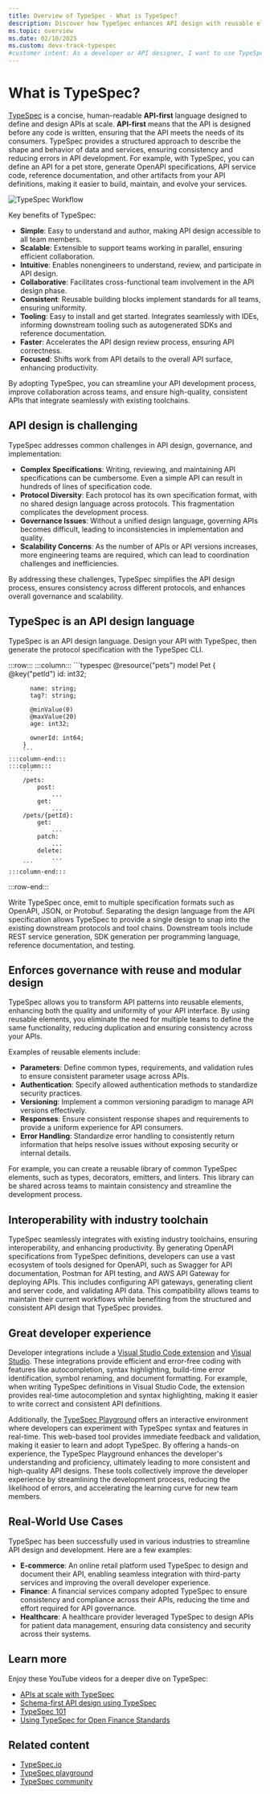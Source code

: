 ```yaml
---
title: Overview of TypeSpec - What is TypeSpec?
description: Discover how TypeSpec enhances API design with reusable elements, seamless toolchain integration, and a great developer experience.
ms.topic: overview
ms.date: 02/10/2025
ms.custom: devx-track-typespec
#customer intent: As a developer or API designer, I want to use TypeSpec to create consistent, high-quality APIs efficiently and integrate them seamlessly with existing toolchains.
---
```

# What is TypeSpec?

[TypeSpec](https://typespec.io/) is a concise, human-readable **API-first** language designed to define and design APIs at scale. **API-first** means that the API is designed before any code is written, ensuring that the API meets the needs of its consumers. TypeSpec provides a structured approach to describe the shape and behavior of data and services, ensuring consistency and reducing errors in API development. For example, with TypeSpec, you can define an API for a pet store, generate OpenAPI specifications, API service code, reference documentation, and other artifacts from your API definitions, making it easier to build, maintain, and evolve your services.

![TypeSpec Workflow](https://nordicapis.com/wp-content/uploads/OpenAPI-specification-benefits-diagram.png)

Key benefits of TypeSpec:

- **Simple**: Easy to understand and author, making API design accessible to all team members.
- **Scalable**: Extensible to support teams working in parallel, ensuring efficient collaboration.
- **Intuitive**: Enables nonengineers to understand, review, and participate in API design.
- **Collaborative**: Facilitates cross-functional team involvement in the API design phase.
- **Consistent**: Reusable building blocks implement standards for all teams, ensuring uniformity.
- **Tooling**: Easy to install and get started. Integrates seamlessly with IDEs, informing downstream tooling such as autogenerated SDKs and reference documentation.
- **Faster**: Accelerates the API design review process, ensuring API correctness.
- **Focused**: Shifts work from API details to the overall API surface, enhancing productivity.

By adopting TypeSpec, you can streamline your API development process, improve collaboration across teams, and ensure high-quality, consistent APIs that integrate seamlessly with existing toolchains.

## API design is challenging

TypeSpec addresses common challenges in API design, governance, and implementation:

- **Complex Specifications**: Writing, reviewing, and maintaining API specifications can be cumbersome. Even a simple API can result in hundreds of lines of specification code.
- **Protocol Diversity**: Each protocol has its own specification format, with no shared design language across protocols. This fragmentation complicates the development process.
- **Governance Issues**: Without a unified design language, governing APIs becomes difficult, leading to inconsistencies in implementation and quality.
- **Scalability Concerns**: As the number of APIs or API versions increases, more engineering teams are required, which can lead to coordination challenges and inefficiencies.

By addressing these challenges, TypeSpec simplifies the API design process, ensures consistency across different protocols, and enhances overall governance and scalability.

## TypeSpec is an API design language 

TypeSpec is an API design language. Design your API with TypeSpec, then generate the protocol specification with the TypeSpec CLI. 

:::row:::
    :::column:::
        ```typespec
        @resource("pets")
        model Pet {
          @key("petId")
          id: int32;
        
          name: string;
          tag?: string;
        
          @minValue(0)
          @maxValue(20)
          age: int32;
        
          ownerId: int64;
        }
        ```
    :::column-end:::
    :::column:::
        ```
        /pets:
            post:
                ...
            get:
                ...
        /pets/{petId}:
            get:
                ...
            patch:
                ...
            delete:
                ...
        ```
    :::column-end:::
:::row-end:::

Write TypeSpec once, emit to multiple specification formats such as OpenAPI, JSON, or Protobuf. Separating the design language from the API specification allows TypeSpec to provide a single design to snap into the existing downstream protocols and tool chains. Downstream tools include REST service generation, SDK generation per programming language, reference documentation, and testing.

## Enforces governance with reuse and modular design 

TypeSpec allows you to transform API patterns into reusable elements, enhancing both the quality and uniformity of your API interface. By using reusable elements, you eliminate the need for multiple teams to define the same functionality, reducing duplication and ensuring consistency across your APIs.

Examples of reusable elements include:

- **Parameters**: Define common types, requirements, and validation rules to ensure consistent parameter usage across APIs.
- **Authentication**: Specify allowed authentication methods to standardize security practices.
- **Versioning**: Implement a common versioning paradigm to manage API versions effectively.
- **Responses**: Ensure consistent response shapes and requirements to provide a uniform experience for API consumers.
- **Error Handling**: Standardize error handling to consistently return information that helps resolve issues without exposing security or internal details.

For example, you can create a reusable library of common TypeSpec elements, such as types, decorators, emitters, and linters. This library can be shared across teams to maintain consistency and streamline the development process.

## Interoperability with industry toolchain

TypeSpec seamlessly integrates with existing industry toolchains, ensuring interoperability, and enhancing productivity. By generating OpenAPI specifications from TypeSpec definitions, developers can use a vast ecosystem of tools designed for OpenAPI, such as Swagger for API documentation, Postman for API testing, and AWS API Gateway for deploying APIs. This includes configuring API gateways, generating client and server code, and validating API data. This compatibility allows teams to maintain their current workflows while benefiting from the structured and consistent API design that TypeSpec provides.

## Great developer experience

Developer integrations include a [Visual Studio Code extension](https://marketplace.visualstudio.com/items?itemName=typespec.typespec-vscode) and [Visual Studio](https://marketplace.visualstudio.com/items?itemName=typespec.typespecvs). These integrations provide efficient and error-free coding with features like autocompletion, syntax highlighting, build-time error identification, symbol renaming, and document formatting. For example, when writing TypeSpec definitions in Visual Studio Code, the extension provides real-time autocompletion and syntax highlighting, making it easier to write correct and consistent API definitions.

Additionally, the [TypeSpec Playground](https://typespec.io/playground/) offers an interactive environment where developers can experiment with TypeSpec syntax and features in real-time. This web-based tool provides immediate feedback and validation, making it easier to learn and adopt TypeSpec. By offering a hands-on experience, the TypeSpec Playground enhances the developer's understanding and proficiency, ultimately leading to more consistent and high-quality API designs. These tools collectively improve the developer experience by streamlining the development process, reducing the likelihood of errors, and accelerating the learning curve for new team members.

## Real-World Use Cases

TypeSpec has been successfully used in various industries to streamline API design and development. Here are a few examples:

- **E-commerce**: An online retail platform used TypeSpec to design and document their API, enabling seamless integration with third-party services and improving the overall developer experience.
- **Finance**: A financial services company adopted TypeSpec to ensure consistency and compliance across their APIs, reducing the time and effort required for API governance.
- **Healthcare**: A healthcare provider leveraged TypeSpec to design APIs for patient data management, ensuring data consistency and security across their systems.

## Learn more

Enjoy these YouTube videos for a deeper dive on TypeSpec:

- [APIs at scale with TypeSpec](https://youtu.be/yfCYrKaojDo)
- [Schema-first API design using TypeSpec](https://www.youtube.com/watch?v=xDbC7Mhi9wM)
- [TypeSpec 101](https://www.youtube.com/playlist?list=PLYWCCsom5Txglkl_I1XvwzrzM5G3SuVsR)
- [Using TypeSpec for Open Finance Standards](https://www.youtube.com/watch?v=xDbC7Mhi9wM)

## Related content

- [TypeSpec.io](https://typespec.io/)
- [TypeSpec playground](https://typespec.io/playground/)
- [TypeSpec community](https://typespec.io/community/)